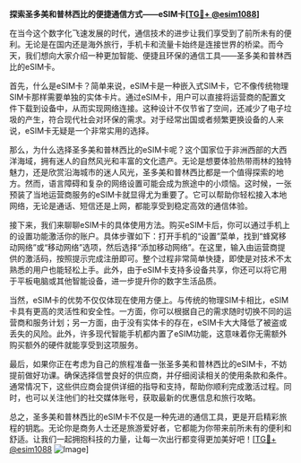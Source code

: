 **探索圣多美和普林西比的便捷通信方式——eSIM卡[[TG💪+ @esim1088](https://t.me/s/esim1088)]**

在当今这个数字化飞速发展的时代，通信技术的进步让我们享受到了前所未有的便利。无论是在国内还是海外旅行，手机卡和流量卡始终是连接世界的桥梁。而今天，我们想向大家介绍一种更加智能、便捷且环保的通信工具——圣多美和普林西比的eSIM卡。

首先，什么是eSIM卡？简单来说，eSIM卡是一种嵌入式SIM卡，它不像传统物理SIM卡那样需要单独的实体卡片。通过eSIM卡，用户可以直接将运营商的配置文件下载到设备中，从而实现网络连接。这种设计不仅节省了空间，还减少了电子垃圾的产生，符合现代社会对环保的需求。对于经常出国或者频繁更换设备的人来说，eSIM卡无疑是一个非常实用的选择。

那么，为什么选择圣多美和普林西比的eSIM卡呢？这个国家位于非洲西部的大西洋海域，拥有迷人的自然风光和丰富的文化遗产。无论是想要体验热带雨林的独特魅力，还是欣赏沿海城市的迷人风光，圣多美和普林西比都是一个值得探索的地方。然而，语言障碍和复杂的网络设置可能会成为旅途中的小烦恼。这时候，一张预装了当地运营商服务的eSIM卡就显得尤为重要了。它可以帮助你轻松接入本地网络，无论是通话、短信还是上网，都能享受到稳定高效的通信体验。

接下来，我们来聊聊eSIM卡的具体使用方法。购买eSIM卡后，你可以通过手机上的设置功能激活你的账户。具体步骤如下：打开手机的“设置”菜单，找到“蜂窝移动网络”或“移动网络”选项，然后选择“添加移动网络”。在这里，输入由运营商提供的激活码，按照提示完成注册即可。整个过程非常简单快捷，即使是对技术不太熟悉的用户也能轻松上手。此外，由于eSIM卡支持多设备共享，你还可以将它用于平板电脑或其他智能设备，进一步提升你的数字生活品质。

当然，eSIM卡的优势不仅仅体现在使用方便上。与传统的物理SIM卡相比，eSIM卡具有更高的灵活性和安全性。一方面，你可以根据自己的需求随时切换不同的运营商和服务计划；另一方面，由于没有实体卡的存在，eSIM卡大大降低了被盗或丢失的风险。此外，许多现代智能手机都内置了eSIM功能，这意味着你无需额外购买额外的硬件就能享受到这项服务。

最后，如果你正在考虑为自己的旅程准备一张圣多美和普林西比的eSIM卡，不妨提前做好功课。确保选择信誉良好的供应商，并仔细阅读相关的使用条款和条件。通常情况下，这些供应商会提供详细的指导和支持，帮助你顺利完成激活过程。同时，也可以关注他们的社交媒体账号，获取最新的优惠信息和旅行攻略。

总之，圣多美和普林西比的eSIM卡不仅是一种先进的通信工具，更是开启精彩旅程的钥匙。无论你是商务人士还是旅游爱好者，它都能为你带来前所未有的便利和舒适。让我们一起拥抱科技的力量，让每一次出行都变得更加美好吧！[[TG💪+ @esim1088](https://t.me/s/esim1088) ![Image](https://i.postimg.cc/4NQfJmqS/Snipaste-2025-05-13-00-14-12.png)]